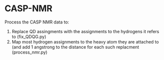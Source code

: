 # CASP-NMRProcess the CASP NMR data to:1. Replace QD assingments with the assignments to the hydrogens it refers to (fix_QDQG.py)2. Map most hydrogen assignments to the heavy atom they are attached to (and add 1 angstrong to the distance for each such replacment (process_nmr.py)